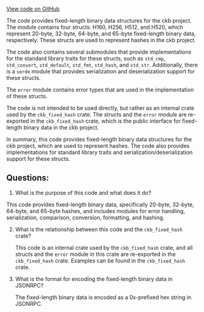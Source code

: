[View code on GitHub](https://github.com/nervosnetwork/ckb/blob/develop/util/fixed-hash/core/src/lib.rs)

The code provides fixed-length binary data structures for the ckb project. The module contains four structs: H160, H256, H512, and H520, which represent 20-byte, 32-byte, 64-byte, and 65-byte fixed-length binary data, respectively. These structs are used to represent hashes in the ckb project.

The code also contains several submodules that provide implementations for the standard library traits for these structs, such as `std_cmp`, `std_convert`, `std_default`, `std_fmt`, `std_hash`, and `std_str`. Additionally, there is a `serde` module that provides serialization and deserialization support for these structs.

The `error` module contains error types that are used in the implementation of these structs.

The code is not intended to be used directly, but rather as an internal crate used by the `ckb_fixed_hash` crate. The structs and the `error` module are re-exported in the `ckb_fixed_hash` crate, which is the public interface for fixed-length binary data in the ckb project.

In summary, this code provides fixed-length binary data structures for the ckb project, which are used to represent hashes. The code also provides implementations for standard library traits and serialization/deserialization support for these structs.
## Questions:
 1. What is the purpose of this code and what does it do?

   This code provides fixed-length binary data, specifically 20-byte, 32-byte, 64-byte, and 65-byte hashes, and includes modules for error handling, serialization, comparison, conversion, formatting, and hashing.

2. What is the relationship between this code and the `ckb_fixed_hash` crate?

   This code is an internal crate used by the `ckb_fixed_hash` crate, and all structs and the `error` module in this crate are re-exported in the `ckb_fixed_hash` crate. Examples can be found in the `ckb_fixed_hash` crate.

3. What is the format for encoding the fixed-length binary data in JSONRPC?

   The fixed-length binary data is encoded as a 0x-prefixed hex string in JSONRPC.
